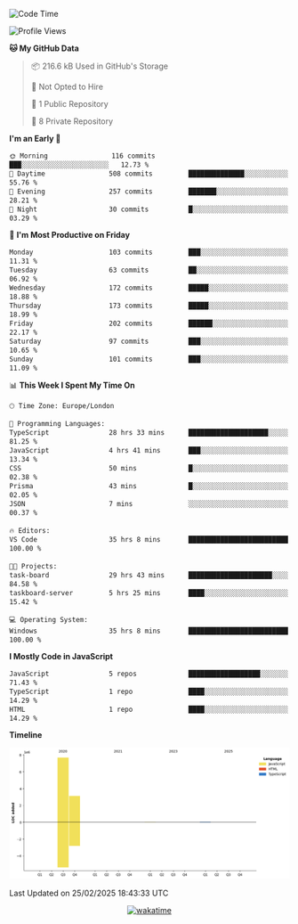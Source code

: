 <!--START_SECTION:waka-->
![Code Time](http://img.shields.io/badge/Code%20Time-35%20hrs%2031%20mins-blue)

![Profile Views](http://img.shields.io/badge/Profile%20Views-0-blue)

**🐱 My GitHub Data** 

> 📦 216.6 kB Used in GitHub's Storage 
 > 
> 🚫 Not Opted to Hire
 > 
> 📜 1 Public Repository 
 > 
> 🔑 8 Private Repository 
 > 
**I'm an Early 🐤** 

```text
🌞 Morning                116 commits         ███░░░░░░░░░░░░░░░░░░░░░░   12.73 % 
🌆 Daytime                508 commits         ██████████████░░░░░░░░░░░   55.76 % 
🌃 Evening                257 commits         ███████░░░░░░░░░░░░░░░░░░   28.21 % 
🌙 Night                  30 commits          █░░░░░░░░░░░░░░░░░░░░░░░░   03.29 % 
```
📅 **I'm Most Productive on Friday** 

```text
Monday                   103 commits         ███░░░░░░░░░░░░░░░░░░░░░░   11.31 % 
Tuesday                  63 commits          ██░░░░░░░░░░░░░░░░░░░░░░░   06.92 % 
Wednesday                172 commits         █████░░░░░░░░░░░░░░░░░░░░   18.88 % 
Thursday                 173 commits         █████░░░░░░░░░░░░░░░░░░░░   18.99 % 
Friday                   202 commits         ██████░░░░░░░░░░░░░░░░░░░   22.17 % 
Saturday                 97 commits          ███░░░░░░░░░░░░░░░░░░░░░░   10.65 % 
Sunday                   101 commits         ███░░░░░░░░░░░░░░░░░░░░░░   11.09 % 
```


📊 **This Week I Spent My Time On** 

```text
🕑︎ Time Zone: Europe/London

💬 Programming Languages: 
TypeScript               28 hrs 33 mins      ████████████████████░░░░░   81.25 % 
JavaScript               4 hrs 41 mins       ███░░░░░░░░░░░░░░░░░░░░░░   13.34 % 
CSS                      50 mins             █░░░░░░░░░░░░░░░░░░░░░░░░   02.38 % 
Prisma                   43 mins             █░░░░░░░░░░░░░░░░░░░░░░░░   02.05 % 
JSON                     7 mins              ░░░░░░░░░░░░░░░░░░░░░░░░░   00.37 % 

🔥 Editors: 
VS Code                  35 hrs 8 mins       █████████████████████████   100.00 % 

🐱‍💻 Projects: 
task-board               29 hrs 43 mins      █████████████████████░░░░   84.58 % 
taskboard-server         5 hrs 25 mins       ████░░░░░░░░░░░░░░░░░░░░░   15.42 % 

💻 Operating System: 
Windows                  35 hrs 8 mins       █████████████████████████   100.00 % 
```

**I Mostly Code in JavaScript** 

```text
JavaScript               5 repos             ██████████████████░░░░░░░   71.43 % 
TypeScript               1 repo              ████░░░░░░░░░░░░░░░░░░░░░   14.29 % 
HTML                     1 repo              ████░░░░░░░░░░░░░░░░░░░░░   14.29 % 
```



**Timeline**

![Lines of Code chart](https://raw.githubusercontent.com/KvasirDeer/KvasirDeer/master/assets/bar_graph.png)


 Last Updated on 25/02/2025 18:43:33 UTC
<!--END_SECTION:waka-->
<div align="center">
  <a href="https://wakatime.com/badge/user/9c5900a6-7863-42dc-bc47-478d4f2204b8/project/94e8febe-0315-47ec-b0f9-666d8a61decd"><img src="https://wakatime.com/badge/user/9c5900a6-7863-42dc-bc47-478d4f2204b8/project/94e8febe-0315-47ec-b0f9-666d8a61decd.svg" alt="wakatime"></a>
</div>
